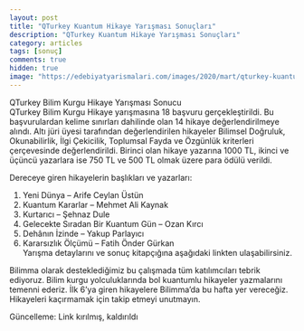 ```yaml
---
layout: post
title: "QTurkey Kuantum Hikaye Yarışması Sonuçları"
description: "QTurkey Kuantum Hikaye Yarışması Sonuçları"
category: articles
tags: [sonuç]
comments: true
hidden: true
image: "https://edebiyatyarismalari.com/images/2020/mart/qturkey-kuantum-bilimma-bilimkurgu-oyku-yarismasi-sonuclari.jpg"
---
```


QTurkey Bilim Kurgu Hikaye Yarışması Sonucu  
QTurkey Bilim Kurgu Hikaye yarışmasına 18 başvuru gerçekleştirildi. Bu başvurulardan kelime sınırları dahilinde olan 14 hikaye değerlendirilmeye alındı. Altı jüri üyesi tarafından değerlendirilen hikayeler Bilimsel Doğruluk, Okunabilirlik, İlgi Çekicilik, Toplumsal Fayda ve Özgünlük kriterleri çerçevesinde değerlendirildi. Birinci olan hikaye yazarına 1000 TL, ikinci ve üçüncü yazarlara ise 750 TL ve 500 TL olmak üzere para ödülü verildi.  

Dereceye giren hikayelerin başlıkları ve yazarları:  
1. Yeni Dünya – Arife Ceylan Üstün
2. Kuantum Kararlar – Mehmet Ali Kaynak  
3. Kurtarıcı – Şehnaz Dule  
4. Gelecekte Sıradan Bir Kuantum Gün – Ozan Kırcı  
5. Dehânın İzinde – Yakup Parlayıcı  
6. Kararsızlık Ölçümü – ​Fatih Önder Gürkan  
Yarışma detaylarını ve sonuç kitapçığına aşağıdaki linkten ulaşabilirsiniz.  

Bilimma olarak desteklediğimiz bu çalışmada tüm katılımcıları tebrik ediyoruz. Bilim kurgu yolculuklarında bol kuantumlu hikayeler yazmalarını temenni ederiz.
İlk 6’ya giren hikayelere Bilimma’da bu hafta yer vereceğiz. Hikayeleri kaçırmamak için takip etmeyi unutmayın.

Güncelleme: Link kırılmış, kaldırıldı